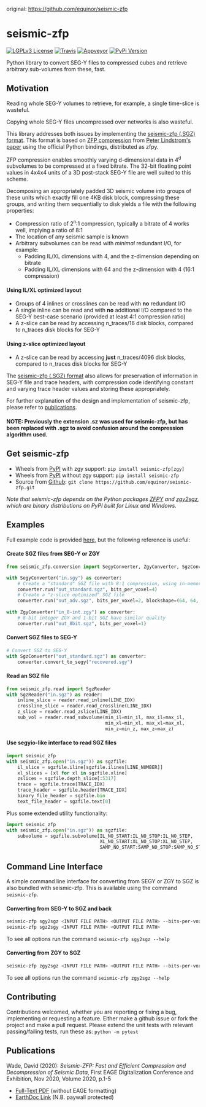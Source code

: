 original: https://github.com/equinor/seismic-zfp

# seismic-zfp #

[![LGPLv3 License](https://img.shields.io/badge/License-LGPL%20v3-green.svg)](https://opensource.org/licenses/)
[![Travis](https://travis-ci.org/equinor/seismic-zfp.svg?branch=master)](https://travis-ci.org/equinor/seismic-zfp)
[![Appveyor](https://ci.appveyor.com/api/projects/status/dta3y1ge7lasamis?svg=true)](https://ci.appveyor.com/project/da-wad/seismic-zfp)
[![PyPi Version](https://img.shields.io/pypi/v/seismic-zfp.svg)](https://pypi.org/project/seismic-zfp/)

Python library to convert SEG-Y files to compressed cubes and retrieve arbitrary sub-volumes from these, fast.

## Motivation ##

Reading whole SEG-Y volumes to retrieve, for example, a single time-slice is wasteful.

Copying whole SEG-Y files uncompressed over networks is also wasteful.

This library addresses both issues by implementing the [seismic-zfp (.SGZ) format](docs/file-specification.md).
This format is based on [ZFP compression](https://computing.llnl.gov/projects/floating-point-compression)
from [Peter Lindstrom's paper](https://www.researchgate.net/publication/264417607_Fixed-Rate_Compressed_Floating-Point_Arrays)
using the official Python bindings, distributed as zfpy.


ZFP compression enables smoothly varying d-dimensional data in 4<sup>d</sup> subvolumes 
to be compressed at a fixed bitrate. The 32-bit floating point values in 4x4x4 units
of a 3D post-stack SEG-Y file are well suited to this scheme. 

Decomposing an appropriately padded 3D seismic volume into groups of these units which 
exactly fill one 4KB disk block, compressing these groups, and writing them sequentially 
to disk yields a file with the following properties:
- Compression ratio of 2<sup>n</sup>:1 compression, 
typically a bitrate of 4 works well, implying a ratio of 8:1
- The location of any seismic sample is known
- Arbitrary subvolumes can be read with *minimal* redundant I/O, for example:
  - Padding IL/XL dimensions with 4, and the z-dimension depending on bitrate
  - Padding IL/XL dimensions with 64 and the z-dimension with 4 (16:1 compression)
#### Using IL/XL optimized layout ###
- Groups of 4 inlines or crosslines can be read with **no** redundant I/O
- A single inline can be read and with **no** additional I/O compared to the SEG-Y 
best-case scenario (provided at least 4:1 compression ratio)
- A z-slice can be read by accessing n_traces/16 disk blocks, 
compared to n_traces disk blocks for SEG-Y
#### Using z-slice optimized layout ####
- A z-slice can be read by accessing **just** n_traces/4096 disk blocks, 
compared to n_traces disk blocks for SEG-Y

The [seismic-zfp (.SGZ) format](docs/file-specification.md) also allows for preservation of information in 
SEG-Y file and trace headers, with compression code identifying constant 
and varying trace header values and storing these appropriately.

For further explanation of the design and implementation of seismic-zfp, please refer to [publications](#publications).

#### NOTE: Previously the extension .sz was used for seismic-zfp, but has been replaced with .sgz to avoid confusion around the compression algorithm used.

## Get seismic-zfp
- Wheels from [PyPI](https://pypi.org/project/seismic-zfp/) with zgy support: `pip install seismic-zfp[zgy]`
- Wheels from [PyPI](https://pypi.org/project/seismic-zfp/) without zgy support: `pip install seismic-zfp`
- Source from [Github](https://github.com/equinor/seismic-zfp): `git clone https://github.com/equinor/seismic-zfp.git`

*Note that seismic-zfp depends on the Python packages [ZFPY](https://pypi.org/project/zfpy/) and [zgy2sgz](https://pypi.org/project/zgy2sgz/), which are binary distributions on PyPI built for Linux and Windows.*

## Examples ##

Full example code is provided [here](examples), but the following reference is useful:

#### Create SGZ files from SEG-Y or ZGY ####

```python
from seismic_zfp.conversion import SegyConverter, ZgyConverter, SgzConverter

with SegyConverter("in.sgy") as converter:
    # Create a "standard" SGZ file with 8:1 compression, using in-memory method
    converter.run("out_standard.sgz", bits_per_voxel=4)
    # Create a "z-slice optimized" SGZ file
    converter.run("out_adv.sgz", bits_per_voxel=2, blockshape=(64, 64, 4))
                  
with ZgyConverter("in_8-int.zgy") as converter:
    # 8-bit integer ZGY and 1-bit SGZ have similar quality
    converter.run("out_8bit.sgz", bits_per_voxel=1)
```

#### Convert SGZ files to SEG-Y ####

```python
# Convert SGZ to SEG-Y
with SgzConverter("out_standard.sgz") as converter:
    converter.convert_to_segy("recovered.sgy")
```

#### Read an SGZ file ####
```python
from seismic_zfp.read import SgzReader
with SgzReader("in.sgz") as reader:
    inline_slice = reader.read_inline(LINE_IDX)
    crossline_slice = reader.read_crossline(LINE_IDX)
    z_slice = reader.read_zslice(LINE_IDX)
    sub_vol = reader.read_subvolume(min_il=min_il, max_il=max_il, 
                                    min_xl=min_xl, max_xl=max_xl, 
                                    min_z=min_z, max_z=max_z)
```

#### Use segyio-like interface to read SGZ files ####
```python
import seismic_zfp
with seismic_zfp.open("in.sgz")) as sgzfile:
    il_slice = sgzfile.iline[sgzfile.ilines[LINE_NUMBER]]
    xl_slices = [xl for xl in sgzfile.xline]
    zslices = sgzfile.depth_slice[:5317]
    trace = sgzfile.trace[TRACE_IDX]
    trace_header = sgzfile.header[TRACE_IDX]
    binary_file_header = sgzfile.bin
    text_file_header = sgzfile.text[0]
```
Plus some extended utility functionality:
```python
import seismic_zfp
with seismic_zfp.open("in.sgz")) as sgzfile:
    subvolume = sgzfile.subvolume[IL_NO_START:IL_NO_STOP:IL_NO_STEP, 
                                  XL_NO_START:XL_NO_STOP:XL_NO_STEP,
                                  SAMP_NO_START:SAMP_NO_STOP:SAMP_NO_STEP]
```

## Command Line Interface
A simple command line interface for converting from SEGY or ZGY to SGZ is also bundled with seismic-zfp. This is available using the command `seismic-zfp`.

#### Converting from SEG-Y to SGZ and back
```bash
seismic-zfp sgy2sgz <INPUT FILE PATH> <OUTPUT FILE PATH> --bits-per-voxel 4
seismic-zfp sgz2sgy <INPUT FILE PATH> <OUTPUT FILE PATH>
```
To see all options run the command `seismic-zfp sgy2sgz --help`

#### Converting from ZGY to SGZ
```bash
seismic-zfp zgy2sgz <INPUT FILE PATH> <OUTPUT FILE PATH> --bits-per-voxel 4
```
To see all options run the command `seismic-zfp zgy2sgz --help`

## Contributing
Contributions welcomed, whether you are reporting or fixing a bug, implementing or requesting a feature. Either make a github issue or fork the project and make a pull request. Please extend the unit tests with relevant passing/failing tests, run these as: `python -m pytest`

## Publications
Wade, David (2020): _Seismic-ZFP: Fast and Efficient Compression and Decompression of Seismic Data_, First EAGE Digitalization Conference and Exhibition, Nov 2020, Volume 2020, p.1-5
- [Full-Text PDF](docs/EAGE_extended-abstract.pdf) (without EAGE formatting)
- [EarthDoc Link](https://www.earthdoc.org/content/papers/10.3997/2214-4609.202032080) (N.B. paywall protected)
